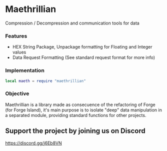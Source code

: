 # Maethrillian

Compression / Decompression and communication tools for data

### Features

- HEX String Package, Unpackage formatting for Floating and Integer values
- Data Request Formatting (See standard request format for more info)

### Implementation

```lua
local maeth = require "maethrillian"
```

### Objective

Maethrillian is a library made as consecuence of the refactoring of Forge (for Forge Island), it's main purpose is to isolate "deep" data manipulation in a separated module, providing standard functions for other projects.

## Support the project by joining us on Discord

https://discord.gg/j6Eb8VN
